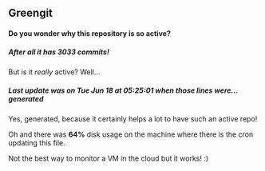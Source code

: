 ## Greengit

#### Do you wonder why this repository is so active?

##### After all it has 3033 commits!

But is it *really* active? Well...

##### Last update was on Tue Jun 18 at 05:25:01 when those lines were... generated

Yes, generated, because it certainly helps a lot to have such an active repo!

Oh and there was **64%** disk usage on the machine
where there is the cron updating this file.

Not the best way to monitor a VM in the cloud but it works! :)
